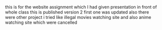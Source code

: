 this is for the website assignment which I had given presentation in front of whole class 
this is published version 2 first one was updated also there were other project i tried like
illegal movies watching site and also anime watching site which were cancelled